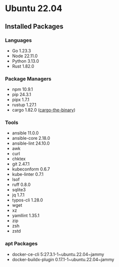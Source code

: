 # Ubuntu 22.04

## Installed Packages

### Languages

- Go 1.23.3
- Node 22.11.0
- Python 3.13.0
- Rust 1.82.0

### Package Managers

- npm 10.9.1
- pip 24.3.1
- pipx 1.7.1
- rustup 1.27.1
- cargo 1.82.0 ([cargo-the-binary](https://github.com/rust-lang/cargo/blob/master/src/cargo/version.rs))

### Tools

- ansible 11.0.0
- ansible-core 2.18.0
- ansible-lint 24.10.0
- awk
- curl
- chktex
- git 2.47.1
- kubeconform 0.6.7
- kube-linter 0.7.1
- lsof
- ruff 0.8.0
- sqlite3
- jq 1.7.1
- typos-cli 1.28.0
- wget
- xz
- yamllint 1.35.1
- zip
- zsh
- zstd

### apt Packages

- docker-ce-cli 5:27.3.1-1\~ubuntu.22.04\~jammy
- docker-buildx-plugin 0.17.1-1\~ubuntu.22.04\~jammy
